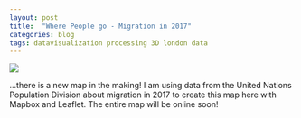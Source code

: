 ```yaml
---
layout: post
title:  "Where People go - Migration in 2017"
categories: blog 
tags: datavisualization processing 3D london data
---
```



<img style="float: center;" src="https://raw.githubusercontent.com/melanieimfeld/melanieimfeld.github.io/master/assets/migration.png">

...there is a new map in the making! I am using data from the United Nations Population Division about migration in 2017 to create this map here with Mapbox and Leaflet. The entire map will be online soon!



